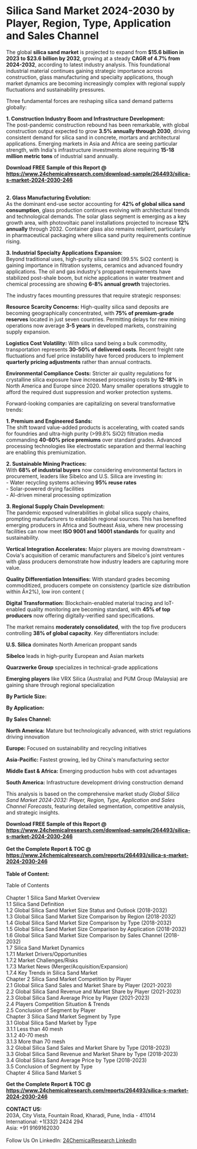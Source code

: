 <h1>Silica Sand Market 2024-2030 by Player, Region, Type, Application and Sales Channel</h1><p>The global <strong>silica sand market</strong> is projected to expand from <strong>$15.6 billion in 2023 to $23.6 billion by 2032</strong>, growing at a steady <strong>CAGR of 4.7% from 2024-2032</strong>, according to latest industry analysis. This foundational industrial material continues gaining strategic importance across construction, glass manufacturing and specialty applications, though market dynamics are becoming increasingly complex with regional supply fluctuations and sustainability pressures.</p><p>Three fundamental forces are reshaping silica sand demand patterns globally:</p><p><strong>1. Construction Industry Boom and Infrastructure Development:</strong><br>
The post-pandemic construction rebound has been remarkable, with global construction output expected to grow <strong>3.5% annually through 2030</strong>, driving consistent demand for silica sand in concrete, mortars and architectural applications. Emerging markets in Asia and Africa are seeing particular strength, with India's infrastructure investments alone requiring <strong>15-18 million metric tons</strong> of industrial sand annually.</p><div><b>Download FREE Sample of this Report @ 
            <a href="https://www.24chemicalresearch.com/download-sample/264493/silica-s-market-2024-2030-246">
            https://www.24chemicalresearch.com/download-sample/264493/silica-s-market-2024-2030-246</a></b></div><br><p><strong>2. Glass Manufacturing Evolution:</strong><br>
As the dominant end-use sector accounting for <strong>42% of global silica sand consumption</strong>, glass production continues evolving with architectural trends and technological demands. The solar glass segment is emerging as a key growth area, with photovoltaic panel installations projected to increase <strong>12% annually</strong> through 2032. Container glass also remains resilient, particularly in pharmaceutical packaging where silica sand purity requirements continue rising.</p><p><strong>3. Industrial Specialty Applications Expansion:</strong><br>
Beyond traditional uses, high-purity silica sand (99.5% SiO2 content) is gaining importance in filtration systems, ceramics and advanced foundry applications. The oil and gas industry's proppant requirements have stabilized post-shale boom, but niche applications in water treatment and chemical processing are showing <strong>6-8% annual growth</strong> trajectories.</p><p>The industry faces mounting pressures that require strategic responses:</p><p><strong>Resource Scarcity Concerns:</strong> High-quality silica sand deposits are becoming geographically concentrated, with <strong>75% of premium-grade reserves</strong> located in just seven countries. Permitting delays for new mining operations now average <strong>3-5 years</strong> in developed markets, constraining supply expansion.</p><p><strong>Logistics Cost Volatility:</strong> With silica sand being a bulk commodity, transportation represents <strong>30-50% of delivered costs</strong>. Recent freight rate fluctuations and fuel price instability have forced producers to implement <strong>quarterly pricing adjustments</strong> rather than annual contracts.</p><p><strong>Environmental Compliance Costs:</strong> Stricter air quality regulations for crystalline silica exposure have increased processing costs by <strong>12-18%</strong> in North America and Europe since 2020. Many smaller operations struggle to afford the required dust suppression and worker protection systems.</p><p>Forward-looking companies are capitalizing on several transformative trends:</p><p><strong>1. Premium and Engineered Sands:</strong><br>
The shift toward value-added products is accelerating, with coated sands for foundries and ultra-high purity (&gt;99.8% SiO2) filtration media commanding <strong>40-60% price premiums</strong> over standard grades. Advanced processing technologies like electrostatic separation and thermal leaching are enabling this premiumization.</p><p><strong>2. Sustainable Mining Practices:</strong><br>
With <strong>68% of industrial buyers</strong> now considering environmental factors in procurement, leaders like Sibelco and U.S. Silica are investing in:<br>
- Water recycling systems achieving <strong>95% reuse rates</strong><br>
- Solar-powered drying facilities<br>
- AI-driven mineral processing optimization</p><p><strong>3. Regional Supply Chain Development:</strong><br>
The pandemic exposed vulnerabilities in global silica supply chains, prompting manufacturers to establish regional sources. This has benefited emerging producers in Africa and Southeast Asia, where new processing facilities can now meet <strong>ISO 9001 and 14001 standards</strong> for quality and sustainability.</p><p><strong>Vertical Integration Accelerates:</strong> Major players are moving downstream - Covia's acquisition of ceramic manufacturers and Sibelco's joint ventures with glass producers demonstrate how industry leaders are capturing more value.</p><p><strong>Quality Differentiation Intensifies:</strong> With standard grades becoming commoditized, producers compete on consistency (particle size distribution within Â±2%), low iron content (
	</p><p><strong>Digital Transformation:</strong> Blockchain-enabled material tracing and IoT-enabled quality monitoring are becoming standard, with <strong>45% of top producers</strong> now offering digitally-verified sand specifications.</p><p>The market remains <strong>moderately consolidated</strong>, with the top five producers controlling <strong>38% of global capacity</strong>. Key differentiators include:</p><p><strong>U.S. Silica</strong> dominates North American proppant sands</p><p><strong>Sibelco</strong> leads in high-purity European and Asian markets</p><p><strong>Quarzwerke Group</strong> specializes in technical-grade applications</p><p><strong>Emerging players</strong> like VRX Silica (Australia) and PUM Group (Malaysia) are gaining share through regional specialization</p><p><strong>By Particle Size:</strong></p><p><strong>By Application:</strong></p><p><strong>By Sales Channel:</strong></p><p><strong>North America:</strong> Mature but technologically advanced, with strict regulations driving innovation</p><p><strong>Europe:</strong> Focused on sustainability and recycling initiatives</p><p><strong>Asia-Pacific:</strong> Fastest growing, led by China's manufacturing sector</p><p><strong>Middle East &amp; Africa:</strong> Emerging production hubs with cost advantages</p><p><strong>South America:</strong> Infrastructure development driving construction demand</p><p>This analysis is based on the comprehensive market study <em>Global Silica Sand Market 2024-2032: Player, Region, Type, Application and Sales Channel Forecasts</em>, featuring detailed segmentation, competitive analysis, and strategic insights.</p><div><b>Download FREE Sample of this Report @ 
            <a href="https://www.24chemicalresearch.com/download-sample/264493/silica-s-market-2024-2030-246">
            https://www.24chemicalresearch.com/download-sample/264493/silica-s-market-2024-2030-246</a></b></div><br><div><b>Get the Complete Report & TOC @ 
            <a href="https://www.24chemicalresearch.com/reports/264493/silica-s-market-2024-2030-246">
            https://www.24chemicalresearch.com/reports/264493/silica-s-market-2024-2030-246</a></b></div><br>
            <b>Table of Content:</b><p>Table of Contents<br />
<br />
Chapter 1 Silica Sand Market Overview<br />
    1.1 Silica Sand Definition<br />
    1.2 Global Silica Sand Market Size Status and Outlook (2018-2032)<br />
    1.3 Global Silica Sand Market Size Comparison by Region (2018-2032)<br />
    1.4 Global Silica Sand Market Size Comparison by Type (2018-2032)<br />
    1.5 Global Silica Sand Market Size Comparison by Application (2018-2032)<br />
    1.6 Global Silica Sand Market Size Comparison by Sales Channel (2018-2032)<br />
    1.7 Silica Sand Market Dynamics<br />
        1.7.1 Market Drivers/Opportunities<br />
        1.7.2 Market Challenges/Risks<br />
        1.7.3 Market News (Merger/Acquisition/Expansion)<br />
        1.7.4 Key Trends in Silica Sand Market<br />
Chapter 2 Silica Sand Market Competition by Player<br />
    2.1 Global Silica Sand Sales and Market Share by Player (2021-2023)<br />
    2.2 Global Silica Sand Revenue and Market Share by Player (2021-2023)<br />
    2.3 Global Silica Sand Average Price by Player (2021-2023)<br />
    2.4 Players Competition Situation & Trends<br />
    2.5 Conclusion of Segment by Player<br />
Chapter 3 Silica Sand Market Segment by Type<br />
    3.1 Global Silica Sand Market by Type<br />
        3.1.1 Less than 40 mesh<br />
        3.1.2 40-70 mesh<br />
        3.1.3 More than 70 mesh<br />
    3.2 Global Silica Sand Sales and Market Share by Type (2018-2023)<br />
    3.3 Global Silica Sand Revenue and Market Share by Type (2018-2023)<br />
    3.4 Global Silica Sand Average Price by Type (2018-2023)<br />
    3.5 Conclusion of Segment by Type<br />
Chapter 4 Silica Sand Market S</p><div><b>Get the Complete Report & TOC @ 
            <a href="https://www.24chemicalresearch.com/reports/264493/silica-s-market-2024-2030-246">
            https://www.24chemicalresearch.com/reports/264493/silica-s-market-2024-2030-246</a></b></div><br><b>CONTACT US:</b><br>
            203A, City Vista, Fountain Road, Kharadi, Pune, India - 411014<br>
            International: +1(332) 2424 294<br>
            Asia: +91 9169162030 <br><br>
            Follow Us On LinkedIn: <a href="https://www.linkedin.com/company/24chemicalresearch/">24ChemicalResearch LinkedIn</a>